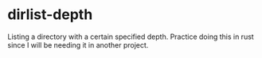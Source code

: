 # dirlist-depth
Listing a directory with a certain specified depth. Practice doing this in rust since I will be needing it in another project.
